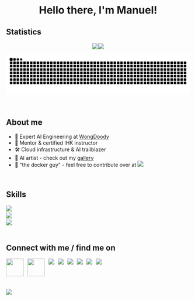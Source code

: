 <h1 align="center">Hello there, I'm Manuel!</h1>

<h2>Statistics</h2>
<p align="center"><img align="center" height="165px" src="https://github-readme-stats.vercel.app/api?username=mashb1t&count_private=true&show_icons=true&theme=tokyonight" /><img align="center" height="165px" src="https://github-readme-stats.vercel.app/api/top-langs/?username=mashb1t&layout=compact&theme=aura&langs_count=9" />
</p>
<p align="center"><img src="https://raw.githubusercontent.com/mashb1t/mashb1t/output/github-contribution-grid-snake-dark.svg" /></p>
<br>
<h2 align="left" font-weight="bold">About me</h2>

<ul>
  <li>💼 Expert AI Engineering at <a href="https://www.wongdoody.com/">WongDoody</a></li>
  <li>📖 Mentor & certified IHK instructor</li>
  <li>🛠️ Cloud infrastructure & AI trailblazer</li>
  <li>🎨 AI artist - check out my <a href="https://gallery.mashb1t.de/r/q0-72LItF8vSI6dDLwyC5V7N">gallery</a></li>
  <li>🐳 "the docker guy" - feel free to contribute over at <a href="https://github.com/veggiemonk/awesome-docker" style="vertical-align:text-bottom; display: inline-block;"><img src="https://awesome.re/badge.svg" /></a></li>
</ul>

<br>

<h2 align="left">Skills</h2>

<img src="https://skillicons.dev/icons?i=aws,kubernetes,terraform,ansible,linux,docker,grafana" /><br>
<img src="https://skillicons.dev/icons?i=html,php,laravel,py,graphql,nginx,mysql,redis,css,js" /><br>
<img src="https://skillicons.dev/icons?i=git,github,gitlab,postman,raspberrypi,idea" /><br><br>

<h2 align="left">Connect with me / find me on</h2>
<p style="display: flex;">
  <a target="_blank" href="https://www.xing.com/profile/Manuel_Schmid39">
    <img width="48" height="48px" src="https://github.com/mashb1t/mashb1t/assets/9307310/a5894575-34db-4e03-9235-5e7233606c4d">
  </a>
  <a style="margin-left: 10px;" target="_blank" href="https://www.linkedin.com/in/mashb1t/">
    <img width="48" height="48px" src="https://github.com/mashb1t/mashb1t/assets/9307310/9a27dce2-ffe6-47f3-a2f1-6140d55edd13">
  </a>
  <a style="margin-left: 10px;" target="_blank" href="https://www.instagram.com/mashb1t/">
    <img width="48" src="https://github.com/mashb1t/mashb1t/assets/9307310/79e0a5d1-98f3-4a92-a2da-3c153b3680c4">
  </a>
  <a style="margin-left: 10px;" target="_blank" href="https://twitter.com/mashb1t">
    <img width="48" src="https://github.com/mashb1t/mashb1t/assets/9307310/0a18442c-8df7-49c6-b50b-58fd0c8ede9d">
  </a>
  <a style="margin-left: 10px;" target="_blank" href="https://soundcloud.com/mashb1t">
    <img width="48" src="https://github.com/mashb1t/mashb1t/assets/9307310/1c1b421c-f385-4f29-a0f3-c3a4596e9dfd">
  </a>
  <a style="margin-left: 10px;" target="_blank" href="https://open.spotify.com/user/mash1t">
    <img width="48" src="https://github.com/mashb1t/mashb1t/assets/9307310/521d409c-2087-47a5-80ca-a4f341e3ba05">
  </a>
  <a style="margin-left: 10px;" target="_blank" href="https://gallery.mashb1t.de">
    <img width="48" src="https://github.com/mashb1t/mashb1t/assets/9307310/dd515323-6fa5-4c24-ad74-f175d600b230">
  </a>
  <a style="margin-left: 10px;" target="_blank" href="https://paypal.me/mashb1t">
    <img width="48" src="https://github.com/mashb1t/mashb1t/assets/9307310/5a6900b3-9fe0-402a-80a7-bef8df11598c">
  </a>
</p>

<h2 align="center"></h2>
<img align="center" src="https://visitor-badge.laobi.icu/badge?page_id=mashb1t.mashb1t.visitor-badge" />
